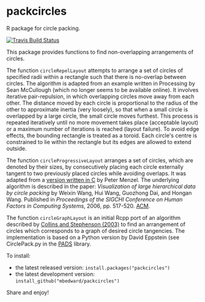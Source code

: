 # packcircles
R package for circle packing.

[![Travis Build Status](https://travis-ci.org/mbedward/packcircles.svg?branch=master)](https://travis-ci.org/mbedward/packcircles)

This package provides functions to find non-overlapping arrangements of circles.

The function `circleRepelLayout` attempts to arrange a set of circles of specified
radii within a rectangle such that there is no-overlap between circles. 
The algorithm is adapted from an example written in Processing by Sean
McCullough (which no longer seems to be available online). It involves
iterative pair-repulsion, in which overlapping circles move away from each
other. The distance moved by each circle is proportional to the radius of the
other to approximate inertia (very loosely), so that when a small circle is
overlapped by a large circle, the small circle moves furthest. This process
is repeated iteratively until no more movement takes place (acceptable
layout) or a maximum number of iterations is reached (layout failure). To
avoid edge effects, the bounding rectangle is treated as a toroid. Each
circle's centre is constrained to lie within the rectangle but its edges are
allowed to extend outside.


The function `circleProgressiveLayout` arranges a set of circles, which are
denoted by their sizes, by consecutively placing each circle externally tangent
to two previously placed circles while avoiding overlaps. It was adapted from a
[version written in C](https://github.com/pmenzel/packCircles) by Peter Menzel.
The underlying algorithm is described in the paper: *Visualization of large
hierarchical data by circle packing* by Weixin Wang, Hui Wang, Guozhong Dai, and
Hongan Wang. Published in *Proceedings of the SIGCHI Conference on Human Factors
in Computing Systems*, 2006, pp. 517-520.
[ACM](https://dl.acm.org/citation.cfm?id=1124851).


The function `circleGraphLayout` is an initial Rcpp port of an algorithm described by
[Collins and Stephenson (2003)](http://www.sciencedirect.com/science/article/pii/S0925772102000998)
to find an arrangement of circles which corresponds to a graph of desired circle tangencies.
The implementation is based on a Python version by David Eppstein (see CirclePack.py in
the [PADS](http://www.ics.uci.edu/~eppstein/PADS/) library.

To install:

* the latest released version: `install.packages("packcircles")`
* the latest development version: `install_github("mbedward/packcircles")`

Share and enjoy!

